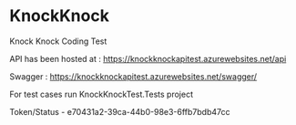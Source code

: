 # KnockKnock
Knock Knock Coding Test

API has been hosted at : https://knockknockapitest.azurewebsites.net/api

Swagger : https://knockknockapitest.azurewebsites.net/swagger/

For test cases run KnockKnockTest.Tests project

Token/Status - e70431a2-39ca-44b0-98e3-6ffb7bdb47cc
